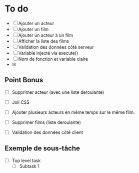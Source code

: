 
# To do
- [ ] Ajouter un acteur
- [ ] Ajouter un film
- [ ] Ajouter un acteur à un film
- [ ] Afficher la liste des films
- [ ] Validation des données côté serveur
- [ ] Variable injecté via execute()
- [ ] Nom de fonction et variable claire
- [x] 


## Point Bonus
- [ ] Supprimer acteur (avec une liste deroulante) 
- [ ] Joli CSS 
- [ ] Ajouter plusieurs acteurs en même temps sur le même film. 
- [ ] Supprimer films (liste deroulante)
- [ ] Validation des données côté client



## Exemple de sous-tâche
- [ ] Top level task
    - [ ] Subtask 1
